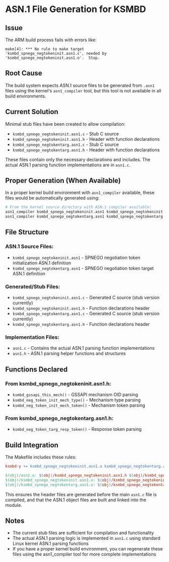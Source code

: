 # ASN.1 File Generation for KSMBD

## Issue
The ARM build process fails with errors like:
```
make[4]: *** No rule to make target 'ksmbd_spnego_negtokeninit.asn1.c', needed by 'ksmbd_spnego_negtokeninit.asn1.o'.  Stop.
```

## Root Cause
The build system expects ASN.1 source files to be generated from `.asn1` files using the kernel's `asn1_compiler` tool, but this tool is not available in all build environments.

## Current Solution
Minimal stub files have been created to allow compilation:

- `ksmbd_spnego_negtokeninit.asn1.c` - Stub C source
- `ksmbd_spnego_negtokeninit.asn1.h` - Header with function declarations
- `ksmbd_spnego_negtokentarg.asn1.c` - Stub C source
- `ksmbd_spnego_negtokentarg.asn1.h` - Header with function declarations

These files contain only the necessary declarations and includes. The actual ASN.1 parsing function implementations are in `asn1.c`.

## Proper Generation (When Available)

In a proper kernel build environment with `asn1_compiler` available, these files would be automatically generated using:

```bash
# From the kernel source directory with ASN.1 compiler available:
asn1_compiler ksmbd_spnego_negtokeninit.asn1 ksmbd_spnego_negtokeninit.asn1.c
asn1_compiler ksmbd_spnego_negtokentarg.asn1 ksmbd_spnego_negtokentarg.asn1.c
```

## File Structure

### ASN.1 Source Files:
- `ksmbd_spnego_negtokeninit.asn1` - SPNEGO negotiation token initialization ASN.1 definition
- `ksmbd_spnego_negtokentarg.asn1` - SPNEGO negotiation token target ASN.1 definition

### Generated/Stub Files:
- `ksmbd_spnego_negtokeninit.asn1.c` - Generated C source (stub version currently)
- `ksmbd_spnego_negtokeninit.asn1.h` - Function declarations header
- `ksmbd_spnego_negtokentarg.asn1.c` - Generated C source (stub version currently)
- `ksmbd_spnego_negtokentarg.asn1.h` - Function declarations header

### Implementation Files:
- `asn1.c` - Contains the actual ASN.1 parsing function implementations
- `asn1.h` - ASN.1 parsing helper functions and structures

## Functions Declared

### From ksmbd_spnego_negtokeninit.asn1.h:
- `ksmbd_gssapi_this_mech()` - GSSAPI mechanism OID parsing
- `ksmbd_neg_token_init_mech_type()` - Mechanism type parsing
- `ksmbd_neg_token_init_mech_token()` - Mechanism token parsing

### From ksmbd_spnego_negtokentarg.asn1.h:
- `ksmbd_neg_token_targ_resp_token()` - Response token parsing

## Build Integration

The Makefile includes these rules:
```makefile
ksmbd-y += ksmbd_spnego_negtokeninit.asn1.o ksmbd_spnego_negtokentarg.asn1.o asn1.o

$(obj)/asn1.o: $(obj)/ksmbd_spnego_negtokeninit.asn1.h $(obj)/ksmbd_spnego_negtokentarg.asn1.h
$(obj)/ksmbd_spnego_negtokeninit.asn1.o: $(obj)/ksmbd_spnego_negtokeninit.asn1.c $(obj)/ksmbd_spnego_negtokeninit.asn1.h
$(obj)/ksmbd_spnego_negtokentarg.asn1.o: $(obj)/ksmbd_spnego_negtokentarg.asn1.c $(obj)/ksmbd_spnego_negtokentarg.asn1.h
```

This ensures the header files are generated before the main `asn1.c` file is compiled, and that the ASN.1 object files are built and linked into the module.

## Notes
- The current stub files are sufficient for compilation and functionality
- The actual ASN.1 parsing logic is implemented in `asn1.c` using standard Linux kernel ASN.1 parsing functions
- If you have a proper kernel build environment, you can regenerate these files using the asn1_compiler tool for more complete implementations